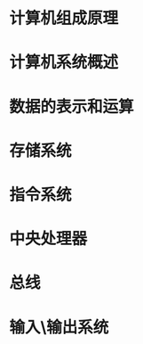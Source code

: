 # 计算机组成原理



# 计算机系统概述







# 数据的表示和运算







# 存储系统





# 指令系统





# 中央处理器





# 总线





# 输入\输出系统





